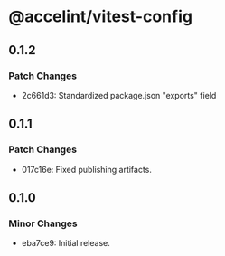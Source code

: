 # @accelint/vitest-config

## 0.1.2

### Patch Changes

- 2c661d3: Standardized package.json "exports" field

## 0.1.1

### Patch Changes

- 017c16e: Fixed publishing artifacts.

## 0.1.0

### Minor Changes

- eba7ce9: Initial release.
